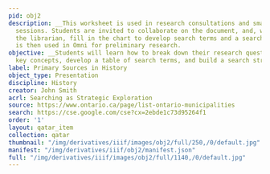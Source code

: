 ```yaml
---
pid: obj2
description: __This worksheet is used in research consultations and small group teaching
  sessions. Students are invited to collaborate on the document, and, working with
  the librarian, fill in the chart to develop search terms and a search string that
  is then used in Omni for preliminary research.
objective: __Students will learn how to break down their research question into its
  key concepts, develop a table of search terms, and build a search string.
label: Primary Sources in History
object_type: Presentation
discipline: History
creator: John Smith
acrl: Searching as Strategic Exploration
source: https://www.ontario.ca/page/list-ontario-municipalities
search: https://cse.google.com/cse?cx=2ebde1c73d95264f1
order: '1'
layout: qatar_item
collection: qatar
thumbnail: "/img/derivatives/iiif/images/obj2/full/250,/0/default.jpg"
manifest: "/img/derivatives/iiif/obj2/manifest.json"
full: "/img/derivatives/iiif/images/obj2/full/1140,/0/default.jpg"
---
```

